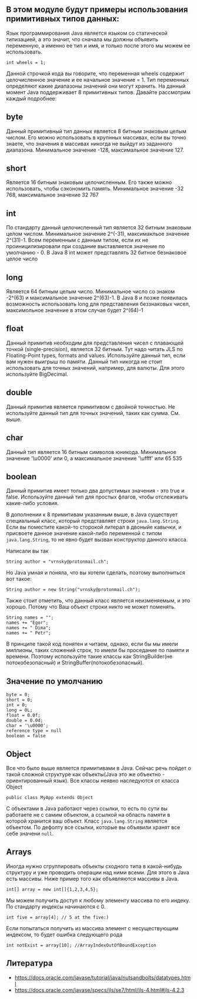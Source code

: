 ## В этом модуле будут примеры использования примитивных типов данных:
Язык программирования Java является языком со статической типизацией, а это значит, что сначала мы должны объявить переменную, а именно ее тип и имя, и только после этого мы можем ее использовать.

```
int wheels = 1;
```

Данной строчкой кода вы говорите, что переменная wheels содержит целочисленное значение и ее начальное значение = 1. Тип переменных определяют какие диапазоны значений они могут хранить. На данный момент Java поддерживает 8 примитивных типов. Давайте рассмотрим каждый подробнее:

## byte
Данный примитивный тип данных является 8 битным знаковым целым числом. Его можно использовать в крупнных массивах, если вы точно знаете, что значения в массивах никогда не выйдут из заданного диапазона. Минимальное значение -128, максимальное значение 127.
## short
Является 16 битным знаковым целочисленным. Его также можно использовать, чтобы сэкономить память. Минимальное значение -32 768, максимальное значение 32 767
## int
По стандарту данный целочисленный  тип является 32 битным знаковым целом числом. Минимальное значение 2^(-31), максимакльое значение 2^(31)-1. Всем переменным с данным типом, если их не проиницилизировали при создание выставляется значение по умолчанию - 0. В Java 8 int может представлять 32 битное безнаковое целое число
## long
Является 64 битным целым число. Минимальное число со знаком -2^(63) и максимальное значение 2^(63)-1. В Java 8 и позже появилась возможность использовать long для представления беззнаковых чисел, максимольное значение в этом случае будет 2^(64)-1
## float
Данный примитив необходим для представления чисел с плавающей точкой (single-precision), является 32 битным.
Тут надо читать JLS по Floating-Point types, formats and values. Используйте данный тип, если вам нужен выигрыш по памяти. Данный тип никогда не стоит использовать для точных значений, например, для валюты. Для этого используйте BigDecimal.
## double
Данный примитив является примитивом с двойной точностью. Не используйте данный тип для точных значений, таких как сумма. См. выше.
## char
Данный тип является 16 битным символов юникода. Минимальное значение '\u0000' или 0, а максимальное значение '\uffff' или 65 535
## boolean
Данный примитив имеет только два допустимых значения - это true и false. Используйте данный тип для простых флагов, чтобы отслеживать какие-либо условия.

В дополнении к 8 примитивам указанным выше, в Java существует специальный класс, который представляет строки ```java.lang.String```. Если вы поместите какой-то сторокой литерал в двоныйе кавычки, и присвоете данное значение какой-либо переменной с типом ```java.lang.String```, то не явно будет вызван конструктор данного класса.

Написали вы так

```
String author = "vrnsky@protonmail.ch";
```

Но Java умная и поняла, что вы хотели сделать, поэтому выполниться вот такое:

```
String author = new String("vrnsky@protonmail.ch");
```

Также стоит отметить, что данный класс является неизменяемым, и это хорошо. Потому что Ваш объект строки никто не может поменять.

```
String names = "";
names += "Egor";
names += " Dima";
names += " Petr";
```

В принципе такой код понятен и читаем, однако, если бы мы имели миллионы, таких сложений строк, то имели бы проседание по памяти и времени. Поэтому используйте такие классы как StringBuilder(не потокобезопасный) и StringBuffer(потокобезопасный).

## Значение по умолчанию
```
byte = 0;
short = 0;
int = 0;
long = 0L;
float = 0.0f;
double = 0.0d;
char = '\u0000';
reference type = null
boolean = false
```

## Object
Все что было выше является примитивами в Java. Сейчас речь пойдет о такой сложной структуре как объекты(Java это же объектно - ориентированный язык). Все классы неявно наследуются от класса Object

```
public class MyApp extends Object
```

С объектами в Java работают через ссылки, то есть по сути вы работаете не с самим объектом, а ссылкой на область памяти в которой хранится ваш объект. Класс ```java.lang.String``` является объектом. По дефолту все ссылки, которые вы объявили хранят все себе значени ```null```.

## Arrays
Иногда нужно сгруппировать объекты сходного типа в какой-нибудь структуру и уже проводить операции над ними всеми. Для этого в Java есть массивы. Ниже пример того как объявляются массивы в Java.
```
int[] array = new int[]{1,2,3,4,5};
```
Мы можем получить доступ к любому элементу массива по его индеку. По стандарту индексы начинаются с 0.
```
int five = array[4]; // 5 at the five:)
```
Если попытаться получить из массива элемент с несуществующим индексом, то будет ошибка следующего рода
```
int notExist = array[10]; //ArrayIndexOutOfBoundException
```

## Литература
* https://docs.oracle.com/javase/tutorial/java/nutsandbolts/datatypes.html
* https://docs.oracle.com/javase/specs/jls/se7/html/jls-4.html#jls-4.2.3

